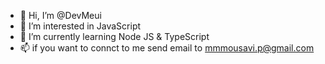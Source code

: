 - 👋 Hi, I’m @DevMeui
- 👀 I’m interested in JavaScript
- 🌱 I’m currently learning Node JS & TypeScript
- 📫 if you want to connct to me send email to mmmousavi.p@gmail.com

<!---
DevMeui/DevMeui is a ✨ special ✨ repository because its `README.md` (this file) appears on your GitHub profile.
You can click the Preview link to take a look at your changes.
--->
